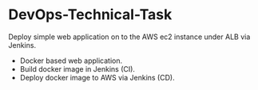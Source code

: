 # DevOps-Technical-Task
Deploy simple web application on to the AWS ec2 instance under ALB via Jenkins.
- Docker based web application.
- Build docker image in Jenkins (CI).
- Deploy docker image to AWS via Jenkins (CD).
